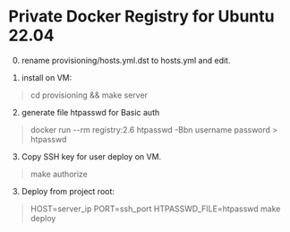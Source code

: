 # Private Docker Registry for Ubuntu 22.04

0. rename provisioning/hosts.yml.dst to hosts.yml and edit.

1. install on VM:

>cd provisioning && make server


2. generate file htpasswd for Basic auth

>docker run --rm registry:2.6 htpasswd -Bbn username password > htpasswd

3. Copy SSH key for user deploy on VM. 

>make authorize


3. Deploy from project root:

>HOST=server_ip PORT=ssh_port HTPASSWD_FILE=htpasswd make deploy
